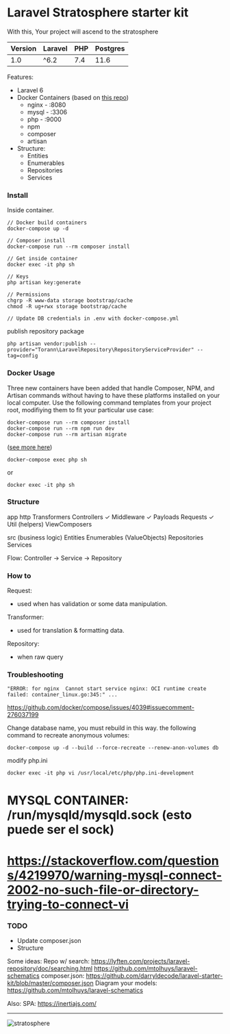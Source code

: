 # Laravel Stratosphere starter kit

With this, Your project will ascend to the stratosphere

| Version | Laravel | PHP | Postgres |
| ------------- | ------------- | ------------- |  ------------- |
| 1.0 | ^6.2 | 7.4 | 11.6 |

Features:
- Laravel 6
- Docker Containers (based on [this repo](https://github.com/aschmelyun/docker-compose-laravel))
	- nginx - :8080
	- mysql - :3306
	- php - :9000
	- npm
	- composer
	- artisan
- Structure: 
    - Entities
    - Enumerables
	- Repositories
	- Services

### Install

Inside container.

```
// Docker build containers
docker-compose up -d

// Composer install
docker-compose run --rm composer install

// Get inside container
docker exec -it php sh
```

```
// Keys
php artisan key:generate
```

```
// Permissions
chgrp -R www-data storage bootstrap/cache
chmod -R ug+rwx storage bootstrap/cache
```

```
// Update DB credentials in .env with docker-compose.yml
```

publish repository package
```
php artisan vendor:publish --provider="Torann\LaravelRepository\RepositoryServiceProvider" --tag=config
```

### Docker Usage

Three new containers have been added that handle Composer, NPM, and Artisan commands without having to have these platforms installed on your local computer. Use the following command templates from your project root, modifiying them to fit your particular use case:
```
docker-compose run --rm composer install
docker-compose run --rm npm run dev
docker-compose run --rm artisan migrate
```
([see more here](https://github.com/aschmelyun/docker-compose-laravel))

```
docker-compose exec php sh
```
or
```
docker exec -it php sh
```

### Structure

app
	http
		Transformers
		Controllers ✓
		Middleware ✓
		Payloads
		Requests ✓
		Util (helpers)
		ViewComposers

src (business logic)
	Entities
	Enumerables (ValueObjects)
	Repositories
	Services

Flow:
Controller -> Service -> Repository

### How to
Request:
   - used when has validation or some data manipulation.

Transformer:
   - used for translation & formatting data.
   
Repository:
   - when raw query
    


### Troubleshooting

```
"ERROR: for nginx  Cannot start service nginx: OCI runtime create failed: container_linux.go:345:" ...
```

https://github.com/docker/compose/issues/4039#issuecomment-276037199

Change database name, you must rebuild in this way. the following command to recreate anonymous volumes:
```
docker-compose up -d --build --force-recreate --renew-anon-volumes db
```

modify php.ini
```
docker exec -it php vi /usr/local/etc/php/php.ini-development
```
# MYSQL CONTAINER: /run/mysqld/mysqld.sock (esto puede ser el sock)
# https://stackoverflow.com/questions/4219970/warning-mysql-connect-2002-no-such-file-or-directory-trying-to-connect-vi

### TODO

- Update composer.json
- Structure

Some ideas:
Repo w/ search: https://lyften.com/projects/laravel-repository/doc/searching.html
https://github.com/mtolhuys/laravel-schematics
composer.json: https://github.com/darryldecode/laravel-starter-kit/blob/master/composer.json
Diagram your models: https://github.com/mtolhuys/laravel-schematics

Also:
SPA: https://inertiajs.com/


---
![stratosphere](https://i.ytimg.com/vi/2Z7x4FOSfBk/hqdefault.jpg)


